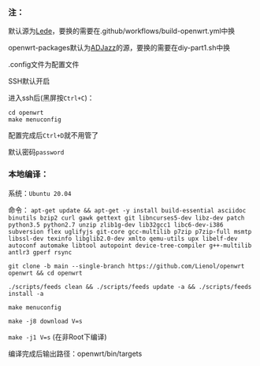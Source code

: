 ### 注：
默认源为[Lede](https://github.com/coolsnowwolf/lede)，要换的需要在.github/workflows/build-openwrt.yml中换

openwrt-packages默认为[ADJazz](https://github.com/ADJazzDEV/OpenWrt-package)的源，要换的需要在diy-part1.sh中换

.config文件为配置文件

SSH默认开启

进入ssh后(黑屏按`Ctrl+C`)：

    cd openwrt
    make menuconfig
    
配置完成后`Ctrl+D`就不用管了

默认密码`password`

### 本地编译：
系统：`Ubuntu 20.04` 

命令：
`apt-get update && apt-get -y install build-essential asciidoc binutils bzip2 curl gawk gettext git libncurses5-dev libz-dev patch python3.5 python2.7 unzip zlib1g-dev lib32gcc1 libc6-dev-i386 subversion flex uglifyjs git-core gcc-multilib p7zip p7zip-full msmtp libssl-dev texinfo libglib2.0-dev xmlto qemu-utils upx libelf-dev autoconf automake libtool autopoint device-tree-compiler g++-multilib antlr3 gperf rsync`

`git clone -b main --single-branch https://github.com/Lienol/openwrt openwrt && cd openwrt`

`./scripts/feeds clean && ./scripts/feeds update -a && ./scripts/feeds install -a`

`make menuconfig`

`make -j8 download V=s`

`make -j1 V=s` (在非Root下编译)

编译完成后输出路径：openwrt/bin/targets
